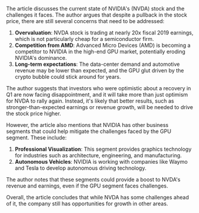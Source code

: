 The article discusses the current state of NVIDIA's (NVDA) stock and the challenges it faces. The author argues that despite a pullback in the stock price, there are still several concerns that need to be addressed:

1. **Overvaluation**: NVDA stock is trading at nearly 20x fiscal 2019 earnings, which is not particularly cheap for a semiconductor firm.
2. **Competition from AMD**: Advanced Micro Devices (AMD) is becoming a competitor to NVIDIA in the high-end GPU market, potentially eroding NVIDIA's dominance.
3. **Long-term expectations**: The data-center demand and automotive revenue may be lower than expected, and the GPU glut driven by the crypto bubble could stick around for years.

The author suggests that investors who were optimistic about a recovery in Q1 are now facing disappointment, and it will take more than just optimism for NVDA to rally again. Instead, it's likely that better results, such as stronger-than-expected earnings or revenue growth, will be needed to drive the stock price higher.

However, the article also mentions that NVIDIA has other business segments that could help mitigate the challenges faced by the GPU segment. These include:

1. **Professional Visualization**: This segment provides graphics technology for industries such as architecture, engineering, and manufacturing.
2. **Autonomous Vehicles**: NVIDIA is working with companies like Waymo and Tesla to develop autonomous driving technology.

The author notes that these segments could provide a boost to NVDA's revenue and earnings, even if the GPU segment faces challenges.

Overall, the article concludes that while NVDA has some challenges ahead of it, the company still has opportunities for growth in other areas.